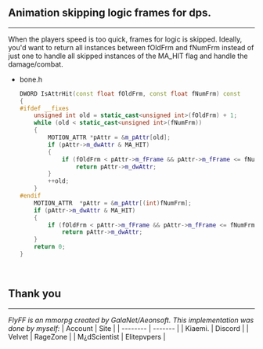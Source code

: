 
## Animation skipping logic frames for dps.
---
When the players speed is too quick, frames for logic is skipped. Ideally, you'd want to return all instances between fOldFrm and fNumFrm instead of just one to handle all skipped instances of the MA_HIT flag and handle the damage/combat.
- bone.h
	```cpp
	DWORD IsAttrHit(const float fOldFrm, const float fNumFrm) const
	{ 
	#ifdef __fixes
		unsigned int old = static_cast<unsigned int>(fOldFrm) + 1;
		while (old < static_cast<unsigned int>(fNumFrm))
		{
			MOTION_ATTR *pAttr = &m_pAttr[old];
			if (pAttr->m_dwAttr & MA_HIT)
			{
				if (fOldFrm < pAttr->m_fFrame && pAttr->m_fFrame <= fNumFrm)
					return pAttr->m_dwAttr;
			}
			++old;
		}
	#endif
		MOTION_ATTR	 *pAttr = &m_pAttr[(int)fNumFrm];
		if (pAttr->m_dwAttr & MA_HIT)
		{
			if (fOldFrm < pAttr->m_fFrame && pAttr->m_fFrame <= fNumFrm)	// ÀÌÀü ÇÁ·¹ÀÓÀÌ¶û ÇöÀç ÇÁ·¹ÀÓ »çÀÌ¿¡ Å¸Á¡ÀÌ µé¾îÀÖ¾ú´Â°¡.
				return pAttr->m_dwAttr;
		}
		return 0;
	}
	```

<br>

## Thank you
---
_FlyFF is an mmorpg created by GalaNet/Aeonsoft. This implementation was done by myself:_
| Account  | Site |
| -------- | ------- |
| Kiaemi. | Discord |
| Velvet | RageZone |
| M¿dScientist | Elitepvpers |



